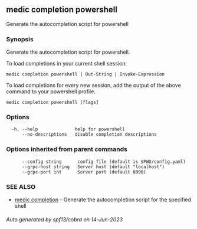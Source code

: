 ## medic completion powershell

Generate the autocompletion script for powershell

### Synopsis

Generate the autocompletion script for powershell.

To load completions in your current shell session:

	medic completion powershell | Out-String | Invoke-Expression

To load completions for every new session, add the output of the above command
to your powershell profile.


```
medic completion powershell [flags]
```

### Options

```
  -h, --help              help for powershell
      --no-descriptions   disable completion descriptions
```

### Options inherited from parent commands

```
      --config string      config file (default is $PWD/config.yaml)
      --grpc-host string   Server host (default "localhost")
      --grpc-port int      Server port (default 8090)
```

### SEE ALSO

* [medic completion](medic_completion.md)	 - Generate the autocompletion script for the specified shell

###### Auto generated by spf13/cobra on 14-Jun-2023
